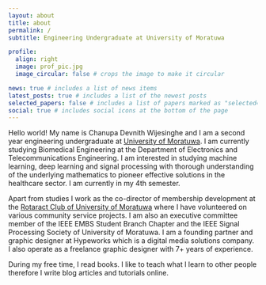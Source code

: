 ```yaml
---
layout: about
title: about
permalink: /
subtitle: Engineering Undergraduate at University of Moratuwa

profile:
  align: right
  image: prof_pic.jpg
  image_circular: false # crops the image to make it circular

news: true # includes a list of news items
latest_posts: true # includes a list of the newest posts
selected_papers: false # includes a list of papers marked as "selected={true}"
social: true # includes social icons at the bottom of the page
---
```


Hello world! My name is Chanupa Devnith Wijesinghe and I am a second year engineering undergraduate at [University of Moratuwa](https://uom.lk/). I am currently studying Biomedical Engineering at the Department of Electronics and Telecommunications Engineering. I am interested in studying machine learning, deep learning and signal processing with thorough understanding of the underlying mathematics to pioneer effective solutions in the healthcare sector. I am currently in my 4th semester.

Apart from studies I work as the co-director of membership development at the [Rotaract Club of University of Moratuwa](https://rotaractmora.org/) where I have volunteered on various community service projects. I am also an executive committee member of the IEEE EMBS Student Branch Chapter and the IEEE Signal Processing Society of University of Moratuwa. I am a founding partner and graphic designer at Hypeworks which is a digital media solutions company. I also operate as a freelance graphic designer with 7+ years of experience. 

During my free time, I read books. I like to teach what I learn to other people therefore I write blog articles and tutorials online. 

